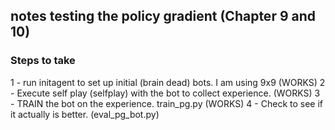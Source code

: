 ## notes testing the policy gradient (Chapter 9 and 10)

### Steps to take

1 - run initagent to set up initial (brain dead) bots. I am using 9x9  (WORKS)
2 - Execute self play (selfplay) with the bot to collect experience.  (WORKS)
3 - TRAIN the bot on the experience. train_pg.py (WORKS)
4 - Check to see if it actually is better. (eval_pg_bot.py)